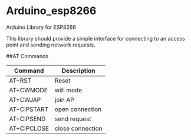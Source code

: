 # Arduino_esp8266
Arduino Library for ESP8266

This library should provide a simple interface for connecting to an access point and sending network requests.

##AT Commands

|Command     | Description |
|------------|-------------|
|AT+RST      | Reset       |
|AT+CWMODE   | wifi mode   |
|AT+CWJAP    | join AP     |
|AT+CIPSTART | open connection  |
|AT+CIPSEND  | send request     |
|AT+CIPCLOSE | close connection |


